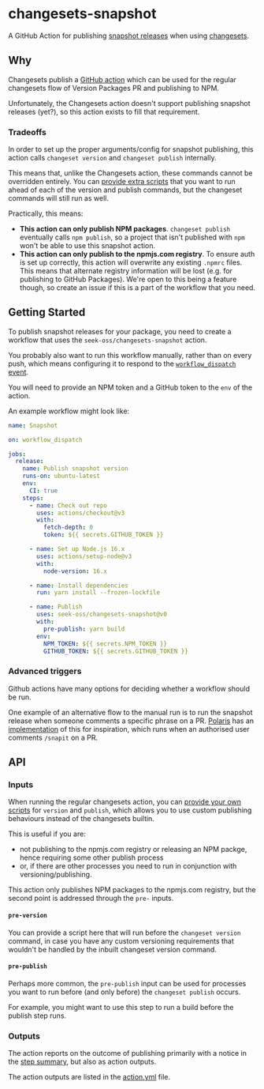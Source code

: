 # changesets-snapshot

A GitHub Action for publishing [snapshot releases] when using [changesets].

[snapshot releases]: https://github.com/changesets/changesets/blob/main/docs/snapshot-releases.md
[changesets]: https://github.com/changesets/changesets

## Why

Changesets publish a [GitHub action] which can be used for the regular changesets flow of Version Packages PR and publishing to NPM.

Unfortunately, the Changesets action doesn't support publishing snapshot releases (yet?), so this action exists to fill that requirement.

[github action]: https://github.com/changesets/action

### Tradeoffs

In order to set up the proper arguments/config for snapshot publishing, this action calls `changeset version` and `changeset publish` internally.

This means that, unlike the Changesets action, these commands cannot be overridden entirely.
You can [provide extra scripts] that you want to run ahead of each of the version and publish commands, but the changeset commands will still run as well.

Practically, this means:

- **This action can only publish NPM packages**. `changeset publish` eventually calls `npm publish`, so a project that isn't published with `npm` won't be able to use this snapshot action.
- **This action can only publish to the npmjs.com registry**. To ensure auth is set up correctly, this action will overwrite any existing `.npmrc` files. This means that alternate registry information will be lost (e.g. for publishing to GitHub Packages). We're open to this being a feature though, so create an issue if this is a part of the workflow that you need.

[provide extra scripts]: #inputs

## Getting Started

To publish snapshot releases for your package, you need to create a workflow that uses the `seek-oss/changesets-snapshot` action.

You probably also want to run this workflow manually, rather than on every push, which means configuring it to respond to the [`workflow_dispatch` event][wde].

You will need to provide an NPM token and a GitHub token to the `env` of the action.

An example workflow might look like:

```yaml
name: Snapshot

on: workflow_dispatch

jobs:
  release:
    name: Publish snapshot version
    runs-on: ubuntu-latest
    env:
      CI: true
    steps:
      - name: Check out repo
        uses: actions/checkout@v3
        with:
          fetch-depth: 0
          token: ${{ secrets.GITHUB_TOKEN }}

      - name: Set up Node.js 16.x
        uses: actions/setup-node@v3
        with:
          node-version: 16.x

      - name: Install dependencies
        run: yarn install --frozen-lockfile

      - name: Publish
        uses: seek-oss/changesets-snapshot@v0
        with:
          pre-publish: yarn build
        env:
          NPM_TOKEN: ${{ secrets.NPM_TOKEN }}
          GITHUB_TOKEN: ${{ secrets.GITHUB_TOKEN }}
```

[wde]: https://docs.github.com/en/actions/managing-workflow-runs/manually-running-a-workflow

### Advanced triggers

Github actions have many options for deciding whether a workflow should be run.

One example of an alternative flow to the manual run is to run the snapshot release when someone comments a specific phrase on a PR.
[Polaris] has an [implementation] of this for inspiration, which runs when an authorised user comments `/snapit` on a PR.

[polaris]: https://github.com/Shopify/polaris
[implementation]: https://github.com/Shopify/polaris/blob/8296f4304fdb72dedd17d45bc7db154bf41cc3c4/.github/workflows/snapit.yml#L13-L15

## API

### Inputs

When running the regular changesets action, you can [provide your own scripts][scripts] for `version` and `publish`, which allows you to use custom publishing behaviours instead of the changesets builtin.

This is useful if you are:

- not publishing to the npmjs.com registry or releasing an NPM packge, hence requiring some other publish process
- or, if there are other processes you need to run in conjunction with versioning/publishing.

This action only publishes NPM packages to the npmjs.com registry, but the second point is addressed through the `pre-` inputs.

#### `pre-version`

You can provide a script here that will run before the `changeset version` command, in case you have any custom versioning requirements that wouldn't be handled by the inbuilt changeset version command.

#### `pre-publish`

Perhaps more common, the `pre-publish` input can be used for processes you want to run before (and only before) the `changeset publish` occurs.

For example, you might want to use this step to run a build before the publish step runs.

[scripts]: https://github.com/changesets/action#inputs

### Outputs

The action reports on the outcome of publishing primarily with a notice in the [step summary], but also as action outputs.

The action outputs are listed in the [action.yml] file.

[step summary]: https://github.blog/2022-05-09-supercharging-github-actions-with-job-summaries/
[action.yml]: ./action.yml
